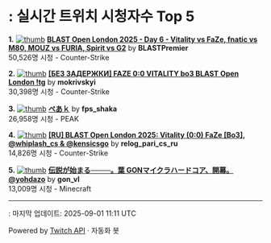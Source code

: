 # : 실시간 트위치 시청자수 Top 5

**1.** [![thumb](https://static-cdn.jtvnw.net/previews-ttv/live_user_blastpremier-320x180.jpg)](https://twitch.tv/BLASTPremier)
**[BLAST Open London 2025 - Day 6 - Vitality vs FaZe, fnatic vs M80, MOUZ vs FURIA, Spirit vs G2](https://twitch.tv/BLASTPremier)** by **BLASTPremier**<br>50,526명 시청  - Counter-Strike

**2.** [![thumb](https://static-cdn.jtvnw.net/previews-ttv/live_user_mokrivskyi-320x180.jpg)](https://twitch.tv/mokrivskyi)
**[[БЕЗ ЗАДЕРЖКИ] FAZE 0:0 VITALITY bo3 BLAST Open London !tg](https://twitch.tv/mokrivskyi)** by **mokrivskyi**<br>30,398명 시청  - Counter-Strike

**3.** [![thumb](https://static-cdn.jtvnw.net/previews-ttv/live_user_fps_shaka-320x180.jpg)](https://twitch.tv/fps_shaka)
**[ぺあｋ](https://twitch.tv/fps_shaka)** by **fps_shaka**<br>26,958명 시청  - PEAK

**4.** [![thumb](https://static-cdn.jtvnw.net/previews-ttv/live_user_relog_pari_cs_ru-320x180.jpg)](https://twitch.tv/relog_pari_cs_ru)
**[[RU] BLAST Open London 2025: Vitality (0:0) FaZe [Bo3], @whiplash_cs & @kensicsgo](https://twitch.tv/relog_pari_cs_ru)** by **relog_pari_cs_ru**<br>14,826명 시청  - Counter-Strike

**5.** [![thumb](https://static-cdn.jtvnw.net/previews-ttv/live_user_gon_vl-320x180.jpg)](https://twitch.tv/gon_vl)
**[伝説が始まる────。葉 GONマイクラハードコア、開幕。@yohdazo](https://twitch.tv/gon_vl)** by **gon_vl**<br>13,009명 시청  - Minecraft


---
: 마지막 업데이트: 2025-09-01 11:11 UTC

Powered by [Twitch API](https://dev.twitch.tv/docs/api/reference) · 자동화 봇